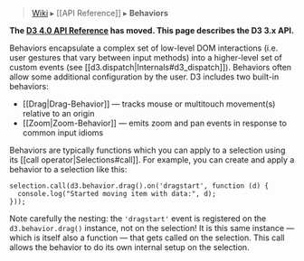 > [Wiki](Home) ▸ [[API Reference]] ▸ **Behaviors**

**The [D3 4.0 API Reference](https://github.com/d3/d3/blob/master/API.md) has moved. This page describes the D3 3.x API.**

Behaviors encapsulate a complex set of low-level DOM interactions (i.e. user gestures that vary between input methods) into a higher-level set of custom events (see [[d3.dispatch|Internals#d3_dispatch]]). Behaviors often allow some additional configuration by the user. D3 includes two built-in behaviors:

* [[Drag|Drag-Behavior]] — tracks mouse or multitouch movement(s) relative to an origin
* [[Zoom|Zoom-Behavior]] — emits zoom and pan events in response to common input idioms

Behaviors are typically functions which you can apply to a selection using its [[call operator|Selections#call]]. For example, you can create and apply a behavior to a selection like this:

```
selection.call(d3.behavior.drag().on('dragstart', function (d) {
  console.log("Started moving item with data:", d);
}));
```

Note carefully the nesting: the `'dragstart'` event is registered on the `d3.behavior.drag()` instance, not on the selection! It is this same instance — which is itself also a function — that gets called on the selection. This call allows the behavior to do its own internal setup on the selection.
